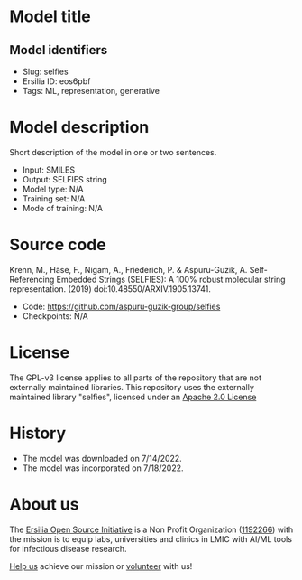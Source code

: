 # Model title
## Model identifiers
- Slug: selfies
- Ersilia ID: eos6pbf
- Tags: ML, representation, generative

# Model description
Short description of the model in one or two sentences.
- Input: SMILES
- Output: SELFIES string
- Model type: N/A
- Training set: N/A
- Mode of training: N/A 

# Source code
Krenn, M., Häse, F., Nigam, A., Friederich, P. & Aspuru-Guzik, A. Self-Referencing Embedded Strings (SELFIES): A 100% robust molecular string representation. (2019) doi:10.48550/ARXIV.1905.13741.
- Code: https://github.com/aspuru-guzik-group/selfies
- Checkpoints: N/A

# License
The GPL-v3 license applies to all parts of the repository that are not externally maintained libraries. This repository uses the externally maintained library "selfies", licensed under an [Apache 2.0 License](model/LICENSE)

# History 
- The model was downloaded on 7/14/2022.
- The model was incorporated on 7/18/2022.

# About us
The [Ersilia Open Source Initiative](https://ersilia.io) is a Non Profit Organization ([1192266](https://register-of-charities.charitycommission.gov.uk/charity-search/-/charity-details/5170657/full-print)) with the mission is to equip labs, universities and clinics in LMIC with AI/ML tools for infectious disease research.

[Help us](https://www.ersilia.io/donate) achieve our mission or [volunteer](https://www.ersilia.io/volunteer) with us!
